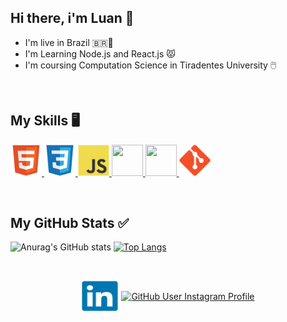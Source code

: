## Hi there, i'm Luan 👋

- I'm live in Brazil 🇧🇷🌴
- I'm Learning Node.js and React.js 😾
- I'm coursing Computation Science in Tiradentes University 🖱️
<p>&nbsp;</p>

## My Skills 🖥️

<a href="#"><img src="https://raw.githubusercontent.com/devicons/devicon/master/icons/html5/html5-original.svg" alt="html5" width="50" height="50" style="max-width:100%"></img>
<img src="https://raw.githubusercontent.com/devicons/devicon/master/icons/css3/css3-original.svg" alt="html5" width="50" height="50" style="max-width:100%"></img>
<img src="https://raw.githubusercontent.com/devicons/devicon/master/icons/javascript/javascript-original.svg" width="50" height="50" style="max-width:100%"></img>
<img src="https://cdn.jsdelivr.net/gh/devicons/devicon/icons/nodejs/nodejs-original.svg" width="50" height="50" style="max-width:100%"></img>
<img src="https://cdn.jsdelivr.net/gh/devicons/devicon/icons/github/github-original.svg" width="50" height="50" style="max-width:100%"></img>
<img src="https://raw.githubusercontent.com/devicons/devicon/master/icons/git/git-original.svg" width="50" height="50" style="max-width:100%"></img></a>
<!--<img src="https://cdn.jsdelivr.net/gh/devicons/devicon/icons/react/react-original.svg" width="50" height="50" style="max-width:100%"></img>-->
<p>&nbsp;</p>

 ## My GitHub Stats ✅
<!--Stats Card-->
![Anurag's GitHub stats](https://github-readme-stats.vercel.app/api?username=limaluan&show_icons=true&theme=radical) [![Top Langs](https://github-readme-stats.vercel.app/api/top-langs/?username=limaluan&layout=compact)](https://github.com/anuraghazra/github-readme-stats)
<p>&nbsp;</p>

<p align="center">
<a href = "https://www.linkedin.com/in/lima-luan/" target="_blank"><img align="center" alt="GitHub User Linkedin Profile" height="50" width="60" src="https://raw.githubusercontent.com/devicons/devicon/master/icons/linkedin/linkedin-original.svg" style="max-width:100%;"></a>
<a href = "https://www.instagram.com/luanzinn1/" target="_blank"><img align="center" alt="GitHub User Instagram Profile" height="50" width="50" src="https://upload.wikimedia.org/wikipedia/commons/thumb/e/e7/Instagram_logo_2016.svg/768px-Instagram_logo_2016.svg.png" style="max-width:100%;"> </a>
</p>


<!--
**limaluan/limaluan** is a ✨ _special_ ✨ repository because its `README.md` (this file) appears on your GitHub profile.

Here are some ideas to get you started:

- 🔭 I’m currently working on ...
- 🌱 I’m currently learning ...
- 👯 I’m looking to collaborate on ...
- 🤔 I’m looking for help with ...
- 💬 Ask me about ...
- 📫 How to reach me: ...
- 😄 Pronouns: ...
- ⚡ Fun fact: ...
-->
